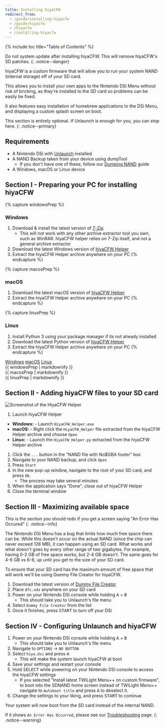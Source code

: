 ```yaml
---
title: Installing hiyaCFW
redirect_from:
  - /guide/installing-hiyacfw
  - /guide/hiyacfw
  - /hiyacfw
  - /installing-hiyacfw
---
```


{% include toc title="Table of Contents" %}

Do not system update after installing hiyaCFW. This will remove hiyaCFW's SD patches.
{: .notice--danger}

hiyaCFW is a custom firmware that will allow you to run your system NAND (internal storage) off of your SD card.

This allows you to install your own apps to the Nintendo DSi Menu without risk of bricking, as they're installed to the SD card so problems can be easily be fixed.

It also features easy installation of homebrew applications to the DSi Menu, and displaying a custom splash screen on boot.

This section is entirely optional. If Unlaunch is enough for you, you can stop here.
{: .notice--primary}

## Requirements
- A Nintendo DSi with [Unlaunch](/installing-unlaunch) installed
- A NAND Backup taken from your device using dumpTool
   - If you don't have one of these, follow our [Dumping NAND](dumping-nand) guide
- A Windows, macOS or Linux device

## Section I - Preparing your PC for installing hiyaCFW

{% capture windowsPrep %}
<noscript>
   <h3>Windows</h3>
</noscript>

1. Download & install the latest version of [7-Zip](https://www.7-zip.org/download.html)
   - This will not work with any other archive extractor tool you own, such as WinRAR. hiyaCFW helper relies on 7-Zip itself, and not a general archive extractor
1. Download the latest Windows version of [hiyaCFW Helper](https://github.com/mondul/HiyaCFW-Helper/releases)
1. Extract the hiyaCFW Helper archive anywhere on your PC
{% endcapture %}

{% capture macosPrep %}
<noscript>
   <h3>macOS</h3>
</noscript>

1. Download the latest macOS version of [hiyaCFW Helper](https://github.com/mondul/HiyaCFW-Helper/releases)
1. Extract the hiyaCFW Helper archive anywhere on your PC
{% endcapture %}

{% capture linuxPrep %}
<noscript>
   <h3>Linux</h3>
</noscript>

1. Install Python 3 using your package manager if its not already installed
1. Download the latest Python version of [hiyaCFW Helper](https://github.com/mondul/HiyaCFW-Helper/releases)
1. Extract the hiyaCFW Helper archive anywhere on your PC
{% endcapture %}

<div class="tabcontainer">
   <a class="tablinks btn btn--large btn--info delink windows" href="#windowsPrep" onclick="openTab(event, 'windowsPrep')">Windows</a>
   <a class="tablinks btn btn--large btn--info delink macos" href="#macosPrep" onclick="openTab(event, 'macosPrep')">macOS</a>
   <a class="tablinks btn btn--large btn--info delink other" href="#linuxPrep" onclick="openTab(event, 'linuxPrep')">Linux</a>

   <div id="windowsPrep" class="blanktabcontent">{{ windowsPrep | markdownify }}</div>
   <div id="macosPrep" class="blanktabcontent">{{ macosPrep | markdownify }}</div>
   <div id="linuxPrep" class="blanktabcontent">{{ linuxPrep | markdownify }}</div>
</div>

## Section II - Adding hiyaCFW files to your SD card

![Screenshot of the HiyaCFW Helper](https://image.ibb.co/hhzKRL/Screen-Shot-2018-10-18-at-16-30-18.png)

1. Launch hiyaCFW Helper
  - **Windows:** - Launch `HiyaCFW_Helper.exe`
  - **macOS:** - Right click the `HiyaCFW_Helper` file extracted from the hiyaCFW Helper archive and choose `Open`
  - **Linux:** - Launch the `HiyaCFW_Helper.py` extracted from the hiyaCFW Helper archive
1. Click the `...` button in the "NAND file with No$GBA footer" box
1. Navigate to your NAND backup, and click `Open`
1. Press `Start`
1. In the new pop-up window, navigate to the root of your SD card, and press `OK`.
   - The process may take several minutes
1. When the application says "Done", close out of hiyaCFW Helper
1. Close the terminal window

## Section III - Maximizing available space

This is the section you should redo if you get a screen saying "An Error Has Occured"
{: .notice--info}

The Nintendo DSi Menu has a bug that limits how much free space there can be. While this doesn't occur on the actual NAND (since the chip can never exceed 128 MB), it can happen using an SD card. What works and what doesn't goes by every other range of two gigabytes. For example, having 0-2 GB of free space works, but 2-4 GB doesn't. The same goes for 4-6 GB vs 6-8, up until you get to the size of your SD card.

To ensure that your SD card has the maximum amount of free space that will work we'll be using Dummy File Creator for hiyaCFW.

1. Download the latest version of [Dummy File Creator](https://github.com/Epicpkmn11/dfc/releases/latest/download/dfc.nds)
1. Place `dfc.nds` anywhere on your SD card
1. Power on your Nintendo DSi console while holding <kbd class="face">A</kbd> + <kbd class="face">B</kbd>
   - This should take you to Unlaunch's file menu
1. Select `Dummy File Creator` from the list
1. Once it finishes, press <kbd>START</kbd> to turn off your DSi

## Section IV - Configuring Unlaunch and hiyaCFW

1. Power on your Nintendo DSi console while holding <kbd class="face">A</kbd> + <kbd class="face">B</kbd>
   - This should take you to Unlaunch's file menu
1. Navigate to `OPTIONS` -> `NO BUTTON`
1. Select `hiya.dsi` and press <kbd class="face">A</kbd>
   - This will make the system launch hiyaCFW at boot
1. Save your settings and restart your console
1. Hold <kbd>SELECT</kbd> while powering on your Nintendo DSi console to access the hiyaCFW settings
   - If you selected "Install latest TWiLight Menu++ on custom firmware", to boot into the SDNAND home screen instead of TWiLight Menu++ navigate to `Autoboot title` and press <kbd class="face">A</kbd> to deselect it.
1. Change the settings to your liking, and press <kbd>START</kbd> to continue

Your system will now boot from the SD card instead of the internal NAND.

If it shows `An Error Has Occurred`, please see our [Troubleshooting](troubleshooting) page.
{: .notice--warning}

<script src="/assets/js/tabs.js"></script>
